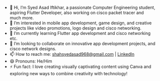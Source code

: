 
- 👋 Hi, I’m Syed Asad Iftikhar, a passionate Computer Engineering student, aspiring Flutter Developer, also working on cisco packet tracer and much more.  
- 👀 I’m interested in mobile app development, game design, and creative projects like video promotions, logo design and cisco networking.  
- 🌱 I’m currently learning Flutter app development and cisco networking etc.  
- 💞️ I’m looking to collaborate on innovative app development projects, and cisco network designs.  
- 📫 How to reach me: [shahsyedasad968@gmail.com](mailto:shahsyedasad968@gmail.com) | [LinkedIn](https://www.linkedin.com/in/syed-asad-iftikhar-a4a738247)  
- 😄 Pronouns: He/Him  
- ⚡ Fun fact: I love creating visually captivating content using Canva and exploring new ways to combine creativity with technology!


<!---
Syedasadiftikhar/Syedasadiftikhar is a ✨ special ✨ repository because its `README.md` (this file) appears on your GitHub profile.
You can click the Preview link to take a look at your changes.
--->
